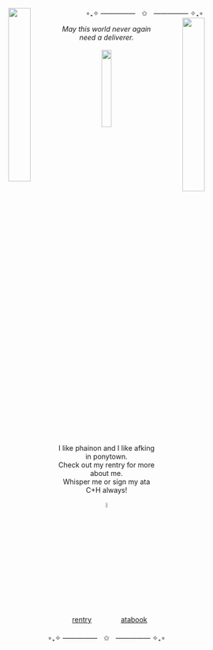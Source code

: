 <p align="center">
∘₊✧ —————ㅤ✩ㅤ————— ✧₊∘
   <img align="left" src="https://i.imgur.com/rSPcGYT.jpeg" width=30%>
     <img align="right" src="https://i.imgur.com/IzZwS9b.jpeg" width=30%>
  <br> 
<div align="center"> 
<i>May this world never again need a deliverer.</i>
<br><br>
  <img src=https://i.imgur.com/6SSbYOb.png width=20%>
<br><br>
  I like phainon and I like afking in ponytown.
  <br>
  Check out my rentry for more about me.
  <br>
  Whisper me or sign my ata
  <br>
  C+H always!
  <br><br>
  <img src=https://graphic.neocities.org/Wetter-111.gif width=5%>
<br><br>
  
ㅤ[rentry](https://ayakashibakeneko.atabook.org/)  ㅤㅤㅤㅤ [atabook](https://ayakashibakeneko.atabook.org/)
<br>
<br>
∘₊✧ —————ㅤ✩ㅤ————— ✧₊∘
</p>
